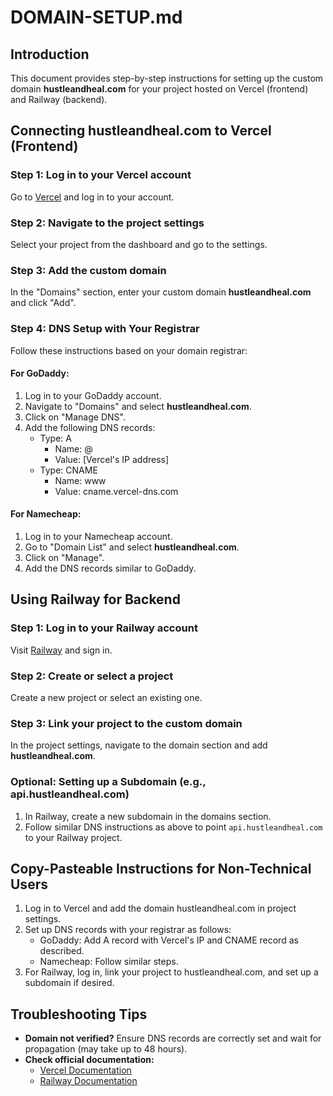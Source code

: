 # DOMAIN-SETUP.md

## Introduction
This document provides step-by-step instructions for setting up the custom domain **hustleandheal.com** for your project hosted on Vercel (frontend) and Railway (backend).

## Connecting hustleandheal.com to Vercel (Frontend)

### Step 1: Log in to your Vercel account
Go to [Vercel](https://vercel.com) and log in to your account.

### Step 2: Navigate to the project settings
Select your project from the dashboard and go to the settings.

### Step 3: Add the custom domain
In the "Domains" section, enter your custom domain **hustleandheal.com** and click "Add".

### Step 4: DNS Setup with Your Registrar
Follow these instructions based on your domain registrar:

#### For GoDaddy:
1. Log in to your GoDaddy account.
2. Navigate to "Domains" and select **hustleandheal.com**.
3. Click on "Manage DNS".
4. Add the following DNS records:
   - Type: A
     - Name: @
     - Value: [Vercel's IP address]
   - Type: CNAME
     - Name: www
     - Value: cname.vercel-dns.com

#### For Namecheap:
1. Log in to your Namecheap account.
2. Go to "Domain List" and select **hustleandheal.com**.
3. Click on "Manage".
4. Add the DNS records similar to GoDaddy.

## Using Railway for Backend

### Step 1: Log in to your Railway account
Visit [Railway](https://railway.app) and sign in.

### Step 2: Create or select a project
Create a new project or select an existing one.

### Step 3: Link your project to the custom domain
In the project settings, navigate to the domain section and add **hustleandheal.com**.

### Optional: Setting up a Subdomain (e.g., api.hustleandheal.com)
1. In Railway, create a new subdomain in the domains section.
2. Follow similar DNS instructions as above to point `api.hustleandheal.com` to your Railway project.

## Copy-Pasteable Instructions for Non-Technical Users
1. Log in to Vercel and add the domain hustleandheal.com in project settings.
2. Set up DNS records with your registrar as follows:
   - GoDaddy: Add A record with Vercel's IP and CNAME record as described.
   - Namecheap: Follow similar steps.
3. For Railway, log in, link your project to hustleandheal.com, and set up a subdomain if desired.

## Troubleshooting Tips
- **Domain not verified?** Ensure DNS records are correctly set and wait for propagation (may take up to 48 hours).
- **Check official documentation:**
  - [Vercel Documentation](https://vercel.com/docs)
  - [Railway Documentation](https://railway.app/docs)